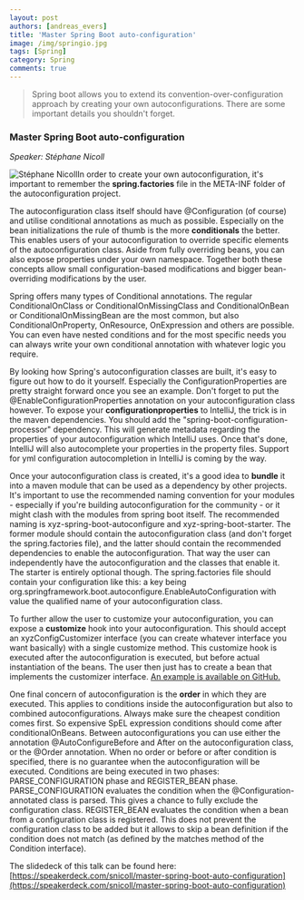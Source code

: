 ```yaml
---
layout: post
authors: [andreas_evers]
title: 'Master Spring Boot auto-configuration'
image: /img/springio.jpg
tags: [Spring]
category: Spring
comments: true
---
```


>Spring boot allows you to extend its convention-over-configuration approach by creating your own autoconfigurations. There are some important details you shouldn't forget.

### Master Spring Boot auto-configuration

*Speaker: Stéphane Nicoll*

<img class="p-image float-image" alt="Stéphane Nicoll" src="https://www.ordina.be/~/media/images/ordinabe/blogs/andreas10.png">In order to create your own autoconfiguration, it's important to remember the **spring.factories** file in the META-INF folder of the autoconfiguration project.

The autoconfiguration class itself should have @Configuration (of course) and utilise conditional annotations as much as possible. Especially on the bean initializations the rule of thumb is the more **conditionals** the better. This enables users of your autoconfiguration to override specific elements of the autoconfiguration class. Aside from fully overriding beans, you can also expose properties under your own namespace. Together both these concepts allow small configuration-based modifications and bigger bean-overriding modifications by the user. 

Spring offers many types of Conditional annotations. The regular ConditionalOnClass or ConditionalOnMissingClass and ConditionalOnBean or ConditionalOnMissingBean are the most common, but also ConditionalOnProperty, OnResource, OnExpression and others are possible. You can even have nested conditions and for the most specific needs you can always write your own conditional annotation with whatever logic you require.  

By looking how Spring's autoconfiguration classes are built, it's easy to figure out how to do it yourself. Especially the ConfigurationProperties are pretty straight forward once you see an example. Don't forget to put the @EnableConfigurationProperties annotation on your autoconfiguration class however.
To expose your **configurationproperties** to IntelliJ, the trick is in the maven dependencies. You should add the "spring-boot-configuration-processor" dependency. This will generate metadata regarding the properties of your autoconfiguration which IntelliJ uses. Once that's done, IntelliJ will also autocomplete your properties in the property files.
Support for yml configuration autocompletion in IntelliJ is coming by the way.  

Once your autoconfiguration class is created, it's a good idea to **bundle** it into a maven module that can be used as a dependency by other projects. It's important to use the recommended naming convention for your modules - especially if you're building autoconfiguration for the community - or it might clash with the modules from spring boot itself. The recommended naming is xyz-spring-boot-autoconfigure and xyz-spring-boot-starter. The former module should contain the autoconfiguration class (and don't forget the spring.factories file), and the latter should contain the recommended dependencies to enable the autoconfiguration. That way the user can independently have the autoconfiguration and the classes that enable it. The starter is entirely optional though.
The spring.factories file should contain your configuration like this: a key being org.springframework.boot.autoconfigure.EnableAutoConfiguration with value the qualified name of your autoconfiguration class.  

To further allow the user to customize your autoconfiguration, you can expose a **customize** hook into your autoconfiguration. This should accept an xyzConfigCustomizer interface (you can create whatever interface you want basically) with a single customize method. This customize hook is executed after the autoconfiguration is executed, but before actual instantiation of the beans. The user then just has to create a bean that implements the customizer interface. [An example is available on GitHub.](https://github.com/snicoll-demos/spring-boot-master-auto-configuration/blob/master/hornetq-spring-boot-autoconfigure/src/main/java/hornetq/autoconfigure/HornetQAutoConfiguration.java)

One final concern of autoconfiguration is the **order** in which they are executed. This applies to conditions inside the autoconfiguration but also to combined autoconfigurations. Always make sure the cheapest condition comes first. So expensive SpEL expression conditions should come after conditionalOnBeans. Between autoconfigurations you can use either the annotation @AutoConfigureBefore and After on the autoconfiguration class, or the @Order annotation. When no order or before or after condition is specified, there is no guarantee when the autoconfiguration will be executed.
Conditions are being executed in two phases: PARSE_CONFIGURATION phase and REGISTER_BEAN phase. PARSE_CONFIGURATION evaluates the condition when the @Configuration-annotated class is parsed. This gives a chance to fully exclude the configuration class. REGISTER_BEAN evaluates the condition when a bean from a configuration class is registered. This does not prevent the configuration class to be added but it allows to skip a bean definition if the condition does not match (as defined by the matches method of the Condition interface).  


The slidedeck of this talk can be found here: [https://speakerdeck.com/snicoll/master-spring-boot-auto-configuration](https://speakerdeck.com/snicoll/master-spring-boot-auto-configuration)
